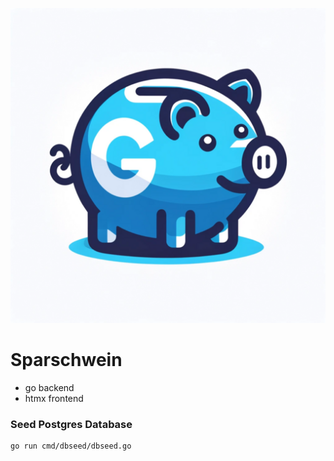 ![Logo](/doc/sparschwein.png)

# Sparschwein

- go backend
- htmx frontend

### Seed Postgres Database

```bash
go run cmd/dbseed/dbseed.go
```
